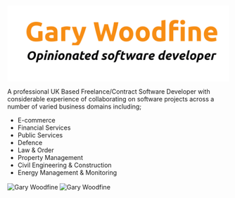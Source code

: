 

<picture>
  <source media="(prefers-color-scheme: light)" srcset="images/garywoodfine-logo-light.png">
  <source media="(prefers-color-scheme: dark)" srcset="images/garywoodfine-logo-dark.png">
  <img alt="Gary Woodfine - Opinionated Software Developer" src="images/garywoodfine-logo-light.png" align="center" />
</picture>

 A professional UK Based Freelance/Contract Software Developer with considerable experience of collaborating on software projects across a number of varied business domains including;

* E-commerce
* Financial Services
* Public Services
* Defence
* Law & Order
* Property Management
* Civil Engineering & Construction
* Energy Management & Monitoring
 
 

<div>
  <img align="center" src="https://github-readme-stats.vercel.app/api?username=garywoodfine&show_icons=true&theme=dark" alt="Gary Woodfine" />&nbsp;<img align="center" src="https://github-readme-stats.vercel.app/api/top-langs/?username=garywoodfine&layout=compact&hide=html&theme=dark" alt="Gary Woodfine" />
<div/>

<br/>



